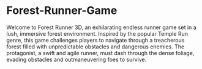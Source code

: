# Forest-Runner-Game

Welcome to Forest Runner 3D, an exhilarating endless runner game set in a lush, immersive forest environment. Inspired by the popular Temple Run genre, this game challenges players to navigate through a treacherous forest filled with unpredictable obstacles and dangerous enemies. The protagonist, a swift and agile runner, must dash through the dense foliage, evading obstacles and outmaneuvering foes to survive.
